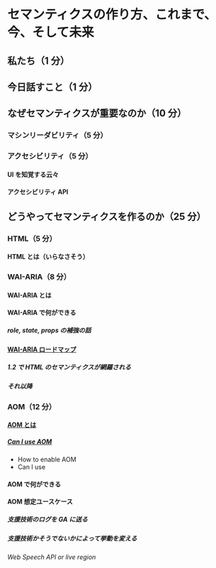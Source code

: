 # セマンティクスの作り方、これまで、今、そして未来

## 私たち（1 分）

## 今日話すこと（1 分）

## なぜセマンティクスが重要なのか（10 分）

### マシンリーダビリティ（5 分）

### アクセシビリティ（5 分）

#### UI を知覚する云々

#### アクセシビリティ API

## どうやってセマンティクスを作るのか（25 分）

### HTML（5 分）

#### HTML とは（いらなさそう）

### WAI-ARIA（8 分）

#### WAI-ARIA とは

#### WAI-ARIA で何ができる

##### role, state, props の補強の話

#### [WAI-ARIA ロードマップ](https://www.w3.org/WAI/ARIA/roadmap)

##### 1.2 で HTML のセマンティクスが網羅される

##### それ以降

### AOM（12 分）

#### [AOM とは](http://wicg.github.io/aom/)

##### [Can I use AOM](http://wicg.github.io/aom/caniuse.html)

- How to enable AOM
- Can I use

#### AOM で何ができる

#### AOM 想定ユースケース

##### 支援技術のログを GA に送る

##### 支援技術かそうでないかによって挙動を変える

###### Web Speech API or live region
